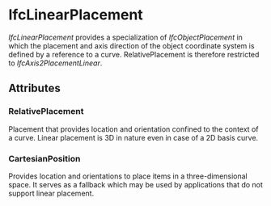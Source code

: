 # IfcLinearPlacement

_IfcLinearPlacement_ provides a specialization of _IfcObjectPlacement_ in which the placement and axis direction of the object coordinate system is defined by a reference to a curve. RelativePlacement is therefore restricted to _IfcAxis2PlacementLinear_.

## Attributes

### RelativePlacement
Placement that provides location and orientation confined to the context of a curve. Linear placement is 3D in nature even in case of a 2D basis curve.

### CartesianPosition
Provides location and orientations to place items in a three-dimensional space. It serves as a fallback which may be used by applications that do
not support linear placement.
